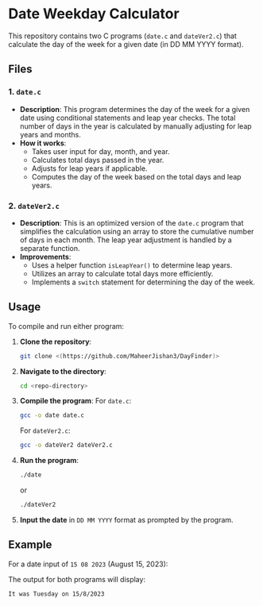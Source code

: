 # Date Weekday Calculator

This repository contains two C programs (`date.c` and `dateVer2.c`) that calculate the day of the week for a given date (in DD MM YYYY format).

## Files

### 1. `date.c`

- **Description**: This program determines the day of the week for a given date using conditional statements and leap year checks. The total number of days in the year is calculated by manually adjusting for leap years and months.
- **How it works**:
  - Takes user input for day, month, and year.
  - Calculates total days passed in the year.
  - Adjusts for leap years if applicable.
  - Computes the day of the week based on the total days and leap years.

### 2. `dateVer2.c`

- **Description**: This is an optimized version of the `date.c` program that simplifies the calculation using an array to store the cumulative number of days in each month. The leap year adjustment is handled by a separate function.
- **Improvements**:
  - Uses a helper function `isLeapYear()` to determine leap years.
  - Utilizes an array to calculate total days more efficiently.
  - Implements a `switch` statement for determining the day of the week.

## Usage

To compile and run either program:

1. **Clone the repository**:
   ```bash
   git clone <(https://github.com/MaheerJishan3/DayFinder)>
   ```
2. **Navigate to the directory**:
   ```bash
   cd <repo-directory>
   ```
3. **Compile the program**:
   For `date.c`:
   ```bash
   gcc -o date date.c
   ```
   For `dateVer2.c`:
   ```bash
   gcc -o dateVer2 dateVer2.c
   ```
4. **Run the program**:
   ```bash
   ./date
   ```
   or
   ```bash
   ./dateVer2
   ```

5. **Input the date** in `DD MM YYYY` format as prompted by the program.

## Example

For a date input of `15 08 2023` (August 15, 2023):

The output for both programs will display:
```
It was Tuesday on 15/8/2023
```

